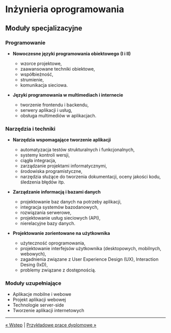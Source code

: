 # Inżynieria oprogramowania

## Moduły specjalizacyjne

### Programowanie
- **Nowoczesne języki programowania obiektowego (I i II)**
    - wzorce projektowe,
    - zaawansowane techniki obiektowe,
    - współbieżność,
    - strumienie,
    - komunikacja sieciowa.
  
- **Języki programowania w multimediach i internecie**
    - tworzenie frontendu i backendu,
    - serwery aplikacji i usług,
    - obsługa multimediów w aplikacjach.

### Narzędzia i techniki
- **Narzędzia wspomagające tworzenie aplikacji**
    - automatyzacja testów strukturalnych i funkcjonalnych,
    - systemy kontroli wersji,
    - ciągła integracja,
    - zarządzanie projektami informatycznymi,
    - środowiska programistyczne,
    - narzędzia służące do tworzenia dokumentacji, oceny jakości kodu, śledzenia błędów itp.
  
- **Zarządzanie informacją i bazami danych**
    - projektowanie baz danych na potrzeby aplikacji,
    - integracja systemów bazodanowych,
    - rozwiązania serwerowe,
    - projektowanie usług sieciowych (API),
    - nierelacyjne bazy danych.
  
- **Projektowanie zorientowane na użytkownika**
    - użyteczność oprogramowania,
    - projektowanie interfejsów użytkownika (desktopowych, mobilnych, webowych),
    - zagadnienia związane z User Experience Design (UX), Interaction Desing (IxD),
    - problemy związane z dostępnością.

### Moduły uzupełniające
- Aplikacje mobilne i webowe 
- Projekt aplikacji webowej
- Technologie server-side
- Tworzenie aplikacji internetowych

---
[&laquo; Wstęp](README.md) | [Przykładowe prace dyplomowe &raquo;](prace_dyplomowe.md)

